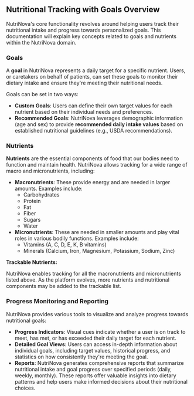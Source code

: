 ## **Nutritional Tracking with Goals Overview**

NutriNova's core functionality revolves around helping users track their nutritional intake and progress towards personalized goals. This documentation will explain key concepts related to goals and nutrients within the NutriNova domain.

### **Goals**

A **goal** in NutriNova represents a daily target for a specific nutrient. Users, or caretakers on behalf of patients, can set these goals to monitor their dietary intake and ensure they're meeting their nutritional needs.

Goals can be set in two ways:

- **Custom Goals**: Users can define their own target values for each nutrient based on their individual needs and preferences.
- **Recommended Goals**: NutriNova leverages demographic information (age and sex) to provide **recommended daily intake values** based on established nutritional guidelines (e.g., USDA recommendations).

### **Nutrients**

**Nutrients** are the essential components of food that our bodies need to function and maintain health. NutriNova allows tracking for a wide range of macro and micronutrients, including:

- **Macronutrients**: These provide energy and are needed in larger amounts. Examples include:
  - Carbohydrates
  - Protein
  - Fat
  - Fiber
  - Sugars
  - Water
- **Micronutrients**: These are needed in smaller amounts and play vital roles in various bodily functions. Examples include:
  - Vitamins (A, C, D, E, K, B vitamins)
  - Minerals (Calcium, Iron, Magnesium, Potassium, Sodium, Zinc)

**Trackable Nutrients:**

NutriNova enables tracking for all the macronutrients and micronutrients listed above. As the platform evolves, more nutrients and nutritional components may be added to the trackable list.

### **Progress Monitoring and Reporting**

NutriNova provides various tools to visualize and analyze progress towards nutritional goals:

- **Progress Indicators**: Visual cues indicate whether a user is on track to meet, has met, or has exceeded their daily target for each nutrient.
- **Detailed Goal Views**: Users can access in-depth information about individual goals, including target values, historical progress, and statistics on how consistently they're meeting the goal.
- **Reports**: NutriNova generates comprehensive reports that summarize nutritional intake and goal progress over specified periods (daily, weekly, monthly). These reports offer valuable insights into dietary patterns and help users make informed decisions about their nutritional choices.
